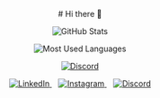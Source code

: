 
<p align="center">
  # Hi there 👋
</p>
<!-- Stats Section -->
<p align="center">
  <img src="https://github-readme-stats.vercel.app/api?username=ashwin2500&show_icons=true&theme=dark&hide_title=true" alt="GitHub Stats">
</p>

<!-- Most Used Languages Section -->
<p align="center">
  <img src="https://github-readme-stats.vercel.app/api/top-langs/?username=ashwin2500&layout=compact&theme=dark" alt="Most Used Languages">
</p>



<p align="center">
  <a href="https://discord.gg/mq3xuKXSkT" target="_blank">
    <img alt="Discord" src="https://img.shields.io/discord/957992608397934623">
  </a>
</p>
<!-- Social Media Links Section -->
<p align="center">
  <a href="https://www.linkedin.com/in/ashwinpraseed25/" target="_blank">
    <img src="https://img.shields.io/badge/LinkedIn-blue?style=for-the-badge&logo=linkedin&logoColor=white" alt="LinkedIn">
  </a>&nbsp;&nbsp;
  <a href="https://www.instagram.com/ash._.25/" target="_blank">
    <img src="https://img.shields.io/badge/Instagram-E4405F?style=for-the-badge&logo=instagram&logoColor=white" alt="Instagram">
  </a>&nbsp;&nbsp;
  <a href="https://discordapp.com/users/765885050125942804/" target="_blank">
    <img src="https://img.shields.io/badge/Discord-7289DA?style=for-the-badge&logo=discord&logoColor=white" alt="Discord">
  </a>
</p>
